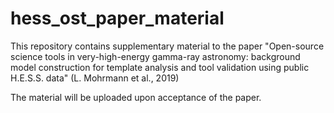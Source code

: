 # hess_ost_paper_material
This repository contains supplementary material to the paper "Open-source science tools in very-high-energy gamma-ray astronomy: background model construction for template analysis and tool validation using public H.E.S.S. data" (L. Mohrmann et al., 2019)

The material will be uploaded upon acceptance of the paper.
